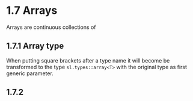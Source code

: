 # 1.7 Arrays

<code-block src="definitions.txt" include-lines="32" />

Arrays are continuous collections of 

## 1.7.1 Array type

When putting square brackets after a type name it will become be transformed to the type `sl.types::array<T>` with the original type as first generic parameter.

## 1.7.2 
